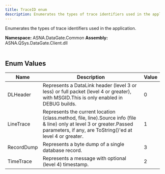 ```yaml
---
title: TraceID enum
description: Enumerates the types of trace identifiers used in the application.
---
```


Enumerates the types of trace identifiers used in the application.

**Namespace:** ASNA.DataGate.Common
**Assembly:** ASNA.QSys.DataGate.Client.dll
<br>
<br>

## Enum Values

| Name | Description | Value
| --- | --- | --- 
| DLHeader | Represents a DataLink header (level 3 or less) or full packet (level 4 or greater), with MSGID.This is only enabled in DEBUG builds. | 0 |
| LineTrace | Represents the current location (class.method, file, line).Source info (file & line) only at level 3 or greater.Passed parameters, if any, are ToString()'ed at level 4 or greater. | 1 |
| RecordDump | Represents a byte dump of a single database record. | 3 |
| TimeTrace | Represents a message with optional (level 4) timestamp. | 2 |

